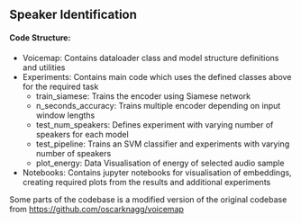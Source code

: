 ## Speaker Identification 

#### Code Structure:

- Voicemap:
     Contains dataloader class and model structure definitions and utilities
- Experiments:
     Contains main code which uses the defined classes above for the required task
     - train_siamese: Trains the encoder using Siamese network
     - n_seconds_accuracy: Trains multiple encoder depending on input window lengths
     - test_num_speakers: Defines experiment with varying number of speakers for each model
     - test_pipeline: Trains an SVM classifier and experiments with varying number of speakers
     - plot_energy: Data Visualisation of energy of selected audio sample
- Notebooks:
     Contains jupyter notebooks for visualisation of embeddings, creating required plots from the results and additional experiments
     

Some parts of the codebase is a modified version of the original codebase from 
https://github.com/oscarknagg/voicemap
